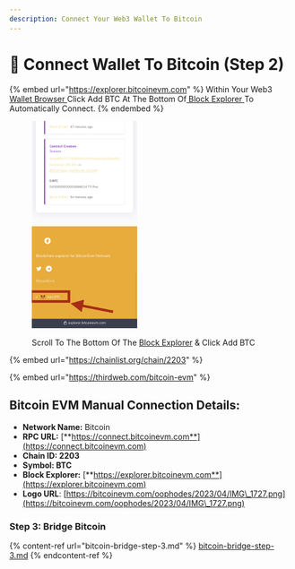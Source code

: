 ```yaml
---
description: Connect Your Web3 Wallet To Bitcoin
---
```


# 🔌 Connect Wallet To Bitcoin (Step 2)

{% embed url="https://explorer.bitcoinevm.com" %}
Within Your Web3 [Wallet Browser ](web3-wallet-step-1/)Click Add BTC At The Bottom Of[ Block Explorer ](https://explorer.bitcoinevm.com)To Automatically Connect.
{% endembed %}

<figure><img src="../../.gitbook/assets/IMG_1533.jpg" alt="" width="188"><figcaption><p>Scroll To The Bottom Of The <a href="https://explorer.bitcoinevm.com">Block Explorer</a> &#x26; Click Add BTC</p></figcaption></figure>

{% embed url="https://chainlist.org/chain/2203" %}

{% embed url="https://thirdweb.com/bitcoin-evm" %}

## Bitcoin EVM Manual Connection Details: <a href="#nova-network-public-ledger" id="nova-network-public-ledger"></a>

* **Network Name:** Bitcoin
* **RPC URL:** [**https://connect.bitcoinevm.com**](https://connect.bitcoinevm.com)​
* **Chain ID: 2203**
* **Symbol: BTC**
* **Block Explorer:** [**https://explorer.bitcoinevm.com**](https://explorer.bitcoinevm.com)
* **Logo URL**: [https://bitcoinevm.com/oophodes/2023/04/IMG\_1727.png](https://bitcoinevm.com/oophodes/2023/04/IMG\_1727.png)

### Step 3: Bridge Bitcoin

{% content-ref url="bitcoin-bridge-step-3.md" %}
[bitcoin-bridge-step-3.md](bitcoin-bridge-step-3.md)
{% endcontent-ref %}
